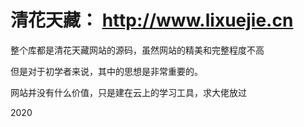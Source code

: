 # 清花天藏： http://www.lixuejie.cn

整个库都是清花天藏网站的源码，虽然网站的精美和完整程度不高

但是对于初学者来说，其中的思想是非常重要的。

网站并没有什么价值，只是建在云上的学习工具，求大佬放过






















2020
